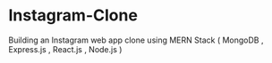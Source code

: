 # Instagram-Clone
Building an Instagram web app clone using MERN Stack ( MongoDB , Express.js , React.js , Node.js )
